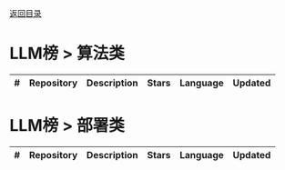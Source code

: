 
<a href="https://github.com/liqi-c/AI-Robot-Knowledge-Repository">返回目录</a>

# LLM榜 > 算法类
|#|Repository|Description|Stars|Language|Updated|
|:-|:-|:-|:-|:-|:-|


# LLM榜 > 部署类 

|#|Repository|Description|Stars|Language|Updated|
|:-|:-|:-|:-|:-|:-|
